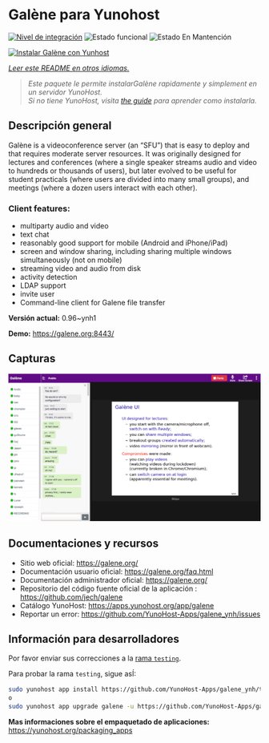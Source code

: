 <!--
Este archivo README esta generado automaticamente<https://github.com/YunoHost/apps/tree/master/tools/readme_generator>
No se debe editar a mano.
-->

# Galène para Yunohost

[![Nivel de integración](https://apps.yunohost.org/badge/integration/galene)](https://ci-apps.yunohost.org/ci/apps/galene/)
![Estado funcional](https://apps.yunohost.org/badge/state/galene)
![Estado En Mantención](https://apps.yunohost.org/badge/maintained/galene)

[![Instalar Galène con Yunhost](https://install-app.yunohost.org/install-with-yunohost.svg)](https://install-app.yunohost.org/?app=galene)

*[Leer este README en otros idiomas.](./ALL_README.md)*

> *Este paquete le permite instalarGalène rapidamente y simplement en un servidor YunoHost.*  
> *Si no tiene YunoHost, visita [the guide](https://yunohost.org/install) para aprender como instalarla.*

## Descripción general

Galène is a videoconference server (an “SFU”) that is easy to deploy and that requires moderate server resources. It was originally designed for lectures and conferences (where a single speaker streams audio and video to hundreds or thousands of users), but later evolved to be useful for student practicals (where users are divided into many small groups), and meetings (where a dozen users interact with each other).

### Client features:

- multiparty audio and video
- text chat
- reasonably good support for mobile (Android and iPhone/iPad)
- screen and window sharing, including sharing multiple windows simultaneously (not on mobile)
- streaming video and audio from disk
- activity detection
- LDAP support
- invite user
- Command-line client for Galene file transfer


**Versión actual:** 0.96~ynh1

**Demo:** <https://galene.org:8443/>

## Capturas

![Captura de Galène](./doc/screenshots/screenshot.png)

## Documentaciones y recursos

- Sitio web oficial: <https://galene.org/>
- Documentación usuario oficial: <https://galene.org/faq.html>
- Documentación administrador oficial: <https://galene.org/>
- Repositorio del código fuente oficial de la aplicación : <https://github.com/jech/galene>
- Catálogo YunoHost: <https://apps.yunohost.org/app/galene>
- Reportar un error: <https://github.com/YunoHost-Apps/galene_ynh/issues>

## Información para desarrolladores

Por favor enviar sus correcciones a la [rama `testing`](https://github.com/YunoHost-Apps/galene_ynh/tree/testing).

Para probar la rama `testing`, sigue asÍ:

```bash
sudo yunohost app install https://github.com/YunoHost-Apps/galene_ynh/tree/testing --debug
o
sudo yunohost app upgrade galene -u https://github.com/YunoHost-Apps/galene_ynh/tree/testing --debug
```

**Mas informaciones sobre el empaquetado de aplicaciones:** <https://yunohost.org/packaging_apps>
